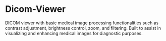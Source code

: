 # Dicom-Viewer
DICOM viewer with basic medical image processing functionalities such as contrast adjustment, brightness control, zoom, and filtering. Built to assist in visualizing and enhancing medical images for diagnostic purposes.
